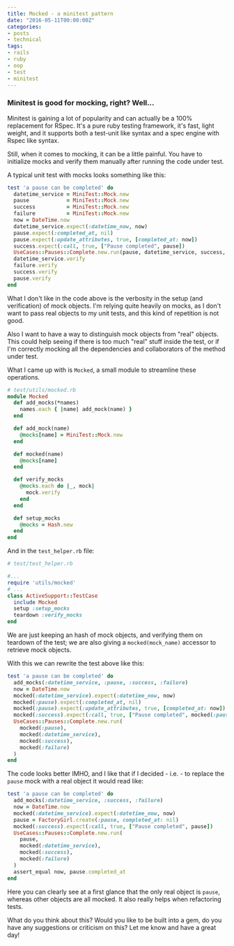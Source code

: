 ```yaml
---
title: Mocked - a minitest pattern
date: "2016-05-11T00:00:00Z"
categories:
- posts
- technical
tags:
- rails
- ruby
- oop
- test
- minitest
---
```



### Minitest is good for mocking, right? Well...

Minitest is gaining a lot of popularity and can actually be a 100% replacement for RSpec. It's a pure ruby testing framework, it's fast, light weight, and it supports both a test-unit like syntax and a spec engine with Rspec like syntax.

Still, when it comes to mocking, it can be a little painful. You have to initialize mocks and verify them manually after running the code under test.

A typical unit test with mocks looks something like this:

```ruby
test 'a pause can be completed' do
  datetime_service = MiniTest::Mock.new
  pause            = MiniTest::Mock.new
  success          = MiniTest::Mock.new
  failure          = MiniTest::Mock.new
  now = DateTime.now
  datetime_service.expect(:datetime_now, now)
  pause.expect(:completed_at, nil)
  pause.expect(:update_attributes, true, [completed_at: now])
  success.expect(:call, true, ["Pause completed", pause])
  UseCases::Pauses::Complete.new.run(pause, datetime_service, success, failure)
  datetime_service.verify
  failure.verify
  success.verify
  pause.verify
end
```

What I don't like in the code above is the verbosity in the setup (and verification) of mock objects. I'm relying quite heavily on mocks, as I don't want to pass real objects to my unit tests, and this kind of repetition is not good.

Also I want to have a way to distinguish mock objects from "real" objects. This could help seeing if there is too much "real" stuff inside the test, or if I'm correctly mocking all the dependencies and collaborators of the method under test.

What I came up with is `Mocked`, a small module to streamline these operations.

```ruby
# test/utils/mocked.rb
module Mocked
  def add_mocks(*names)
    names.each { |name| add_mock(name) }
  end

  def add_mock(name)
    @mocks[name] = MiniTest::Mock.new
  end

  def mocked(name)
    @mocks[name]
  end

  def verify_mocks
    @mocks.each do |_, mock|
      mock.verify
    end
  end

  def setup_mocks
    @mocks = Hash.new
  end
end
```

And in the `test_helper.rb` file:

```ruby
# test/test_helper.rb

#...
require 'utils/mocked'
# ...
class ActiveSupport::TestCase
  include Mocked
  setup :setup_mocks
  teardown :verify_mocks
end
```

We are just keeping an hash of mock objects, and verifying them on teardown of the test; we are also giving a `mocked(mock_name)` accessor to retrieve mock objects.

With this we can rewrite the test above like this:

```ruby
test 'a pause can be completed' do
  add_mocks(:datetime_service, :pause, :success, :failure)
  now = DateTime.now
  mocked(:datetime_service).expect(:datetime_now, now)
  mocked(:pause).expect(:completed_at, nil)
  mocked(:pause).expect(:update_attributes, true, [completed_at: now])
  mocked(:success).expect(:call, true, ["Pause completed", mocked(:pause)])
  UseCases::Pauses::Complete.new.run(
    mocked(:pause),
    mocked(:datetime_service),
    mocked(:success),
    mocked(:failure)
  )
end
```

The code looks better IMHO, and I like that if I decided - i.e. - to replace the `pause` mock with a real object it would read like:

```ruby
test 'a pause can be completed' do
  add_mocks(:datetime_service, :success, :failure)
  now = DateTime.now
  mocked(:datetime_service).expect(:datetime_now, now)
  pause = FactoryGirl.create(:pause, completed_at: nil)
  mocked(:success).expect(:call, true, ["Pause completed", pause])
  UseCases::Pauses::Complete.new.run(
    pause,
    mocked(:datetime_service),
    mocked(:success),
    mocked(:failure)
  )
  assert_equal now, pause.completed_at
end
```

Here you can clearly see at a first glance that the only real object is `pause`, whereas other objects are all mocked. It also really helps when refactoring tests.

What do you think about this? Would you like to be built into a gem, do you have any suggestions or criticism on this? Let me know and have a great day!
